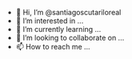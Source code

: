 - 👋 Hi, I’m @santiagoscutariloreal
- 👀 I’m interested in ...
- 🌱 I’m currently learning ...
- 💞️ I’m looking to collaborate on ...
- 📫 How to reach me ...

<!---
santiagoscutariloreal/santiagoscutariloreal is a ✨ special ✨ repository because its `README.md` (this file) appears on your GitHub profile.
You can click the Preview link to take a look at your changes.
--->
